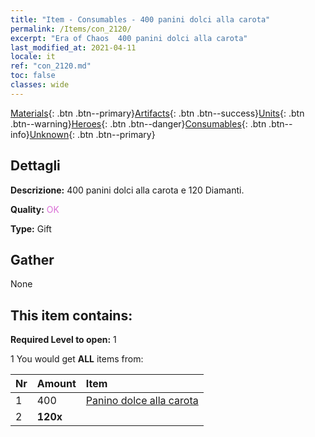 ```yaml
---
title: "Item - Consumables - 400 panini dolci alla carota"
permalink: /Items/con_2120/
excerpt: "Era of Chaos  400 panini dolci alla carota"
last_modified_at: 2021-04-11
locale: it
ref: "con_2120.md"
toc: false
classes: wide
---
```

 [Materials](/it/Items/){: .btn .btn--primary}[Artifacts](/it/Items/Artifacts/){: .btn .btn--success}[Units](/it/Items/Units/){: .btn .btn--warning}[Heroes](/it/Items/Heroes/){: .btn .btn--danger}[Consumables](/it/Items/Consumables/){: .btn .btn--info}[Unknown](/it/Items/Unknown/){: .btn .btn--primary}

## Dettagli
 **Descrizione:** 400 panini dolci alla carota e 120 Diamanti.

 **Quality:** <span style="color: #DA70D6">OK</span>

 **Type:** Gift

## Gather

  None

## This item contains:

 **Required Level to open:** 1

 1 You would get **ALL** items  from:

  | Nr | Amount |     Item    |
  |:---|:-------|:------------|
  | 1 | 400 | [Panino dolce alla carota](/it/Items/con_2119/) | 
  | 2 |  **120x** | <i class="fas fa-gem"/> |  | 
